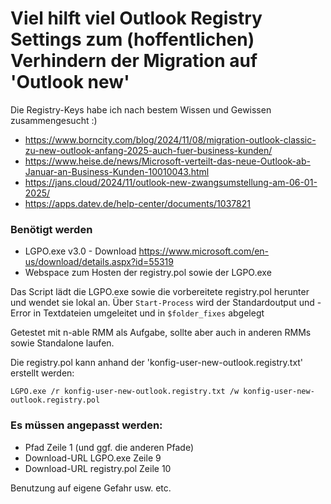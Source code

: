 # Viel hilft viel Outlook Registry Settings zum (hoffentlichen) Verhindern der Migration auf 'Outlook new'

Die Registry-Keys habe ich nach bestem Wissen und Gewissen zusammengesucht :)
- https://www.borncity.com/blog/2024/11/08/migration-outlook-classic-zu-new-outlook-anfang-2025-auch-fuer-business-kunden/
- https://www.heise.de/news/Microsoft-verteilt-das-neue-Outlook-ab-Januar-an-Business-Kunden-10010043.html
- https://jans.cloud/2024/11/outlook-new-zwangsumstellung-am-06-01-2025/
- https://apps.datev.de/help-center/documents/1037821


### Benötigt werden
- LGPO.exe v3.0 - Download https://www.microsoft.com/en-us/download/details.aspx?id=55319
- Webspace zum Hosten der registry.pol sowie der LGPO.exe

Das Script lädt die LGPO.exe sowie die vorbereitete registry.pol herunter und wendet sie lokal an.
Über `Start-Process` wird der Standardoutput und -Error in Textdateien umgeleitet und in `$folder_fixes` abgelegt

Getestet mit n-able RMM als Aufgabe, sollte aber auch in anderen RMMs sowie Standalone laufen.

Die registry.pol kann anhand der 'konfig-user-new-outlook.registry.txt' erstellt werden:
```
LGPO.exe /r konfig-user-new-outlook.registry.txt /w konfig-user-new-outlook.registry.pol
```

### Es müssen angepasst werden:
- Pfad Zeile 1 (und ggf. die anderen Pfade)
- Download-URL LGPO.exe Zeile 9
- Download-URL registry.pol Zeile 10


Benutzung auf eigene Gefahr usw. etc.
